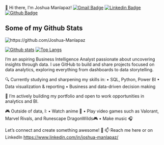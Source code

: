 👋 Hi there, I’m Joshua Manlapaz!
[![Gmail Badge](https://img.shields.io/badge/-manlapazjoshua22@gmail.com-c14438?style=flat&logo=Gmail&logoColor=white&link=mailto:manlapazjoshua22@gmail.com)](mailto:manlapazjoshua22@gmail.com) 
[![Linkedin Badge](https://img.shields.io/badge/-https://www.linkedin.com/in/joshua-manlapaz/-0072b1?style=flat&logo=Linkedin&logoColor=white&link=https://www.linkedin.com/in/https://www.linkedin.com/in/joshua-manlapaz//)](https://www.linkedin.com/in/https://www.linkedin.com/in/joshua-manlapaz//) [![Github Badge](https://img.shields.io/badge/-https://github.com/Joshua-Manlapaz-grey?style=flat&logo=github&logoColor=white&link=https://github.com/https://github.com/Joshua-Manlapaz/)](https://www.github.com/https://github.com/Joshua-Manlapaz/) 
## Some of my Github Stats
<p align=left> <img src=https://komarev.com/ghpvc/?username=https://github.com/Joshua-Manlapaz alt=https://github.com/Joshua-Manlapaz /> </p>

[![Github stats](https://github-readme-stats.vercel.app/api?username=https://github.com/Joshua-Manlapaz&show_icons=true&include_all_commits=true)](https://github.com/https://github.com/Joshua-Manlapaz/github-readme-stats)
[![Top Langs](https://github-readme-stats.vercel.app/api/top-langs/?username=https://github.com/Joshua-Manlapaz&layout=compact)](https://github.com/https://github.com/Joshua-Manlapaz/github-readme-stats)

I’m an aspiring Business Intelligence Analyst passionate about uncovering insights through data. I use GitHub to build and share projects focused on data analytics, exploring everything from dashboards to data storytelling.

🔍 Currently studying and sharpening my skills in:
	•	SQL, Python, Power BI
	•	Data visualization & reporting
	•	Business and data-driven decision making

💼 I’m actively building my portfolio and open to work opportunities in analytics and BI.

🎮 Outside of data, I:
	•	Watch anime 🍥
	•	Play video games such as Valorant, Marvel Rivals, and Runescape DragonWilds🎮
	•	Make music 🎧

Let’s connect and create something awesome! 🙌
📫 Reach me here or on LinkedIn <https://www.linkedin.com/in/joshua-manlapaz/>
